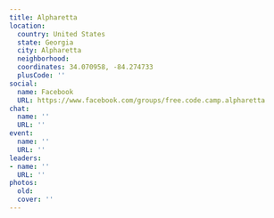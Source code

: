 ```yaml
---
title: Alpharetta
location:
  country: United States
  state: Georgia
  city: Alpharetta
  neighborhood: 
  coordinates: 34.070958, -84.274733
  plusCode: ''
social:
  name: Facebook
  URL: https://www.facebook.com/groups/free.code.camp.alpharetta
chat:
  name: ''
  URL: ''
event:
  name: ''
  URL: ''
leaders:
- name: ''
  URL: ''
photos:
  old: 
  cover: ''
---
```

